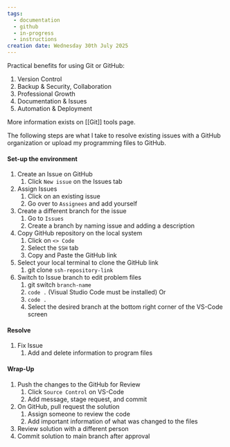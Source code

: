 ```yaml
---
tags:
  - documentation
  - github
  - in-progress
  - instructions
creation date: Wednesday 30th July 2025
---
```

Practical benefits for using Git or GitHub:
1. Version Control
2. Backup & Security, Collaboration
3. Professional Growth
4. Documentation & Issues 
5. Automation & Deployment

More information exists on [[Git]] tools page.

The following steps are what I take to resolve existing issues with a GitHub organization or upload my programming files to GitHub.
#### Set-up the environment
1. Create an Issue on GitHub
	1. Click `New issue` on the Issues tab
2. Assign Issues
	1. Click on an existing issue
	2. Go over to `Assignees` and add yourself
3. Create a different branch for the issue
	1. Go to `Issues`
	2. Create a branch by naming issue and adding a description
4. Copy GitHub repository on the local system
	1. Click on `<> Code`
	2. Select the `SSH` tab
	3. Copy and Paste the GitHub link
5. Select your local terminal to clone the GitHub link
	1. git clone `ssh-repository-link`
6. Switch to Issue branch to edit problem files
	1. git switch `branch-name`
	2. `code .` (Visual Studio Code must be installed)
	Or
	3. `code .`
	4. Select the desired branch at the bottom right corner of the VS-Code screen
#### Resolve 
1. Fix Issue
	1. Add and delete information to program files
#### Wrap-Up
1. Push the changes to the GitHub for Review
	1. Click `Source Control` on VS-Code
	2. Add message, stage request, and commit
2. On GitHub, pull request the solution
	1. Assign someone to review the code
	2. Add important information of what was changed to the files
3. Review solution with a different person
4. Commit solution to main branch after approval
